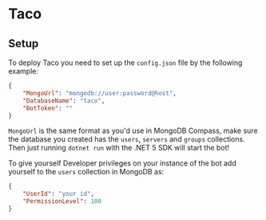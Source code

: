 # Taco

## Setup
To deploy Taco you need to set up the `config.json` file by the following example:
```json
{
    "MongoUrl": "mongodb://user:password@host",
    "DatabaseName": "taco",
    "BotToken": ""
}
```

`MongoUrl` is the same format as you'd use in MongoDB Compass, make sure the database you created has the `users`, `servers` and `groups` collections.
Then just running `dotnet run` with the .NET 5 SDK will start the bot!

To give yourself Developer privileges on your instance of the bot add yourself to the `users` collection in MongoDB as:
```json
{
    "UserId": "your id",
    "PermissionLevel": 100
}
```
